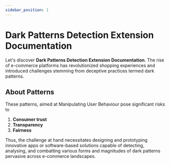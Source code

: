 ```yaml
---
sidebar_position: 1
---
```


# Dark Patterns Detection Extension Documentation

Let's discover **Dark Patterns Detection Extension Documentation**.
The rise of e-commerce platforms has revolutionized shopping experiences and introduced challenges stemming from deceptive practices termed dark patterns.

## About Patterns

These patterns, aimed at Manipulating User Behaviour pose significant risks to

1. **Consumer trust**
2. **Transparency**
3. **Fairness**

Thus, the challenge at hand necessitates designing and prototyping innovative apps or software-based solutions capable of detecting, analysing, and combatting various forms and magnitudes of dark patterns pervasive across e-commerce landscapes.

